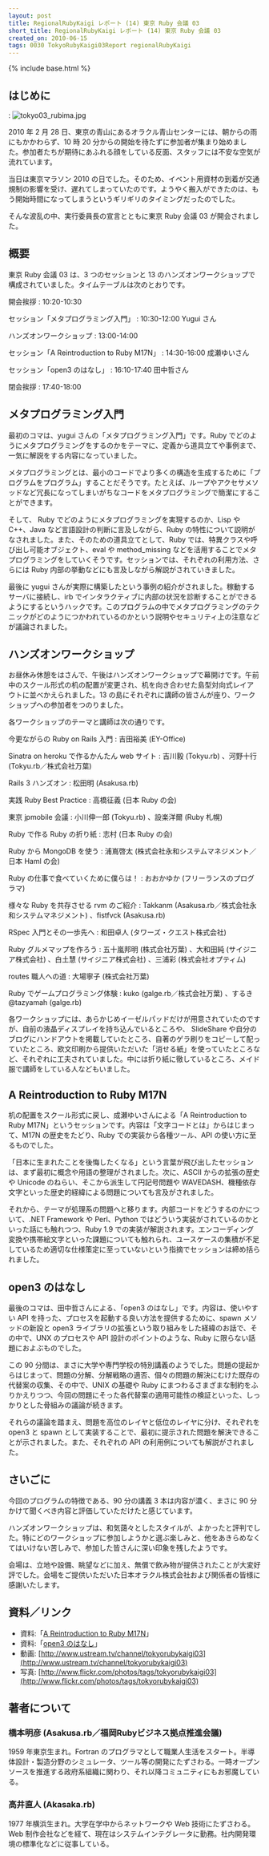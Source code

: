 ```yaml
---
layout: post
title: RegionalRubyKaigi レポート (14) 東京 Ruby 会議 03
short_title: RegionalRubyKaigi レポート (14) 東京 Ruby 会議 03
created_on: 2010-06-15
tags: 0030 TokyoRubyKaigi03Report regionalRubyKaigi
---
```

{% include base.html %}


## はじめに
: ![tokyo03_rubima.jpg]({{base}}{{site.baseurl}}/images/0030-TokyoRubyKaigi03Report/tokyo03_rubima.jpg)

2010 年 2 月 28 日、東京の青山にあるオラクル青山センターには、朝からの雨にもかかわらず、10 時 20 分からの開始を待たずに参加者が集まり始めました。参加者たちが期待にあふれる顔をしている反面、スタッフには不安な空気が流れています。

当日は東京マラソン 2010 の日でした。そのため、イベント用資材の到着が交通規制の影響を受け、遅れてしまっていたのです。ようやく搬入ができたのは、もう開始時間になってしまうというギリギリのタイミングだったのでした。

そんな波乱の中、実行委員長の宣言とともに東京 Ruby 会議 03 が開会されました。

## 概要

東京 Ruby 会議 03 は、3 つのセッションと 13 のハンズオンワークショップで構成されていました。タイムテーブルは次のとおりです。

開会挨拶
: 10:20-10:30

セッション「メタプログラミング入門」
: 10:30-12:00 Yugui さん

ハンズオンワークショップ
: 13:00-14:00

セッション「A Reintroduction to Ruby M17N」
: 14:30-16:00 成瀬ゆいさん

セッション「open3 のはなし」
: 16:10-17:40 田中哲さん 

閉会挨拶
: 17:40-18:00

## メタプログラミング入門

最初のコマは、yugui さんの「メタプログラミング入門」です。Ruby でどのようにメタプログラミングをするのかをテーマに、定義から道具立てや事例まで、一気に解説をする内容になっていました。

メタプログラミングとは、最小のコードでより多くの構造を生成するために「プログラムをプログラム」することだそうです。たとえば、ループやアクセサメソッドなど冗長になってしまいがちなコードをメタプログラミングで簡潔にすることができます。

そして、 Ruby でどのようにメタプログラミングを実現するのか、Lisp や C++、Java など言語設計の判断に言及しながら、Ruby の特性について説明がなされました。また、そのための道具立てとして、Ruby では、特異クラスや呼び出し可能オブジェクト、eval や method_missing などを活用することでメタプログラミングをしていくそうです。セッションでは、それぞれの利用方法、さらには Ruby 内部の挙動などにも言及しながら解説がされていきました。

最後に yugui さんが実際に構築したという事例の紹介がされました。稼動するサーバに接続し、irb でインタラクティブに内部の状況を診断することができるようにするというハックです。このプログラムの中でメタプログラミングのテクニックがどのようにつかわれているのかという説明やセキュリティ上の注意などが議論されました。

## ハンズオンワークショップ

お昼休み休憩をはさんで、午後はハンズオンワークショップで幕開けです。午前中のスクール形式の机の配置が変更され、机を向き合わせた島型対向式レイアウトに並べかえられました。13 の島にそれぞれに講師の皆さんが座り、ワークショップへの参加者をつのりました。

各ワークショップのテーマと講師は次の通りです。

今更ながらの Ruby on Rails 入門
: 吉田裕美 (EY-Office)

Sinatra on heroku で作るかんたん web サイト
: 吉川毅 (Tokyu.rb) 、河野十行 (Tokyu.rb／株式会社万葉)

Rails 3 ハンズオン
: 松田明 (Asakusa.rb)

実践 Ruby Best Practice
: 高橋征義 (日本 Ruby の会)

東京 jpmobile 会議
: 小川伸一郎 (Tokyu.rb) 、設楽洋爾 (Ruby 札幌)

Ruby で作る Ruby の折り紙
: 志村 (日本 Ruby の会)

Ruby から MongoDB を使う
: 浦嶌啓太 (株式会社永和システムマネジメント／日本 Haml の会)

Ruby の仕事で食べていくために僕らは！
: おおかゆか (フリーランスのプログラマ)

様々な Ruby を共存させる rvm のご紹介
: Takkanm (Asakusa.rb／株式会社永和システムマネジメント) 、fistfvck (Asakusa.rb)

RSpec 入門とその一歩先へ
: 和田卓人 (タワーズ・クエスト株式会社)

Ruby グルメマップを作ろう
: 五十嵐邦明 (株式会社万葉) 、大和田純 (サイジニア株式会社) 、白土慧 (サイジニア株式会社) 、三浦彩 (株式会社オプティム)

routes 職人への道
: 大場寧子 (株式会社万葉)

Ruby でゲームプログラミング体験
: kuko (galge.rb／株式会社万葉) 、するき@tazyamah (galge.rb)

各ワークショップには、あらかじめイーゼルパッドだけが用意されていたのですが、自前の液晶ディスプレイを持ち込んでいるところや、 SlideShare や自分のブログにハンドアウトを掲載していたところ、自著のゲラ刷りをコピーして配っていたところ、欧文印刷から提供いただいた「消せる紙」を使っていたところなど、それぞれに工夫されていました。中には折り紙に徹しているところ、メイド服で講師をしている人などもいました。

## A Reintroduction to Ruby M17N

机の配置をスクール形式に戻し、成瀬ゆいさんによる「A Reintroduction to Ruby M17N」というセッションです。内容は「文字コードとは」からはじまって、M17N の歴史をたどり、Ruby での実装から各種ツール、API の使い方に至るものでした。

「日本に生まれたことを後悔したくなる」という言葉が飛び出したセッションは、まず最初に概念や用語の整理がされました。次に、ASCII からの拡張の歴史や Unicode のねらい、そこから派生して円記号問題や WAVEDASH、機種依存文字といった歴史的経緯による問題についても言及がされました。

それから、テーマが処理系の問題へと移ります。内部コードをどうするのかについて、.NET Framework や Perl、Python ではどういう実装がされているのかといった話にも触れつつ、Ruby 1.9 での実装が解説されます。エンコーディング変換や携帯絵文字といった課題についても触れられ、ユースケースの集積が不足しているため適切な仕様策定に至っていないという指摘でセッションは締め括られました。

## open3 のはなし

最後のコマは、田中哲さんによる、「open3 のはなし」です。内容は、使いやすい API を持った、プロセスを起動する良い方法を提供するために、spawn メソッドの新設と open3 ライブラリの拡張という取り組みをした経緯のお話で、その中で、UNX のプロセスや API 設計のポイントのような、Ruby に限らない話題におよぶものでした。

この 90 分間は、まさに大学や専門学校の特別講義のようでした。問題の提起からはじまって、問題の分解、分解戦略の適否、個々の問題の解決にむけた既存の代替案の収集、その中で、UNIX の基礎や Ruby にまつわるさまざまな制約をふりかえりつつ、今回の問題にそった各代替案の適用可能性の検証といった、しっかりとした骨組みの議論が続きます。

それらの議論を踏まえ、問題を高位のレイヤと低位のレイヤに分け、それぞれを open3 と spawn として実装することで、最初に提示された問題を解決できることが示されました。また、それぞれの API の利用例についても解説がされました。

## さいごに

今回のプログラムの特徴である、90 分の講義 3 本は内容が濃く、まさに 90 分かけて聞くべき内容と評価していただけたと感じています。

ハンズオンワークショップは、和気藹々としたスタイルが、よかったと評判でした。特にどのワークショップに参加しようかと選ぶ楽しみと、他をあきらめなくてはいけない苦しみで、参加した皆さんに深い印象を残したようです。

会場は、立地や設備、眺望などに加え、無償で飲み物が提供されたことが大変好評でした。会場をご提供いただいた日本オラクル株式会社および関係者の皆様に感謝いたします。

## 資料／リンク

* 資料:「[A Reintroduction to Ruby M17N](http://www.slideshare.net/nalsh/a-reintroduction-to-ruby-m17-n)」
* 資料:「[open3 のはなし](http://www.a-k-r.org/pub/tokyo-rubykaigi-03-akr-2010.pdf)」
* 動画: [http://www.ustream.tv/channel/tokyorubykaigi03](http://www.ustream.tv/channel/tokyorubykaigi03)
* 写真: [http://www.flickr.com/photos/tags/tokyorubykaigi03](http://www.flickr.com/photos/tags/tokyorubykaigi03)


## 著者について

### 橋本明彦 (Asakusa.rb／福岡Rubyビジネス拠点推進会議)

1959 年東京生まれ。Fortran のプログラマとして職業人生活をスタート。半導体設計・製造分野のシミュレータ、ツール等の開発にたずさわる。一時オープンソースを推進する政府系組織に関わり、それ以降コミュニティにもお邪魔している。

### 高井直人 (Akasaka.rb)

1977 年横浜生まれ。大学在学中からネットワークや Web 技術にたずさわる。 Web 制作会社などを経て、現在はシステムインテグレータに勤務。社内開発環境の標準化などに従事している。


